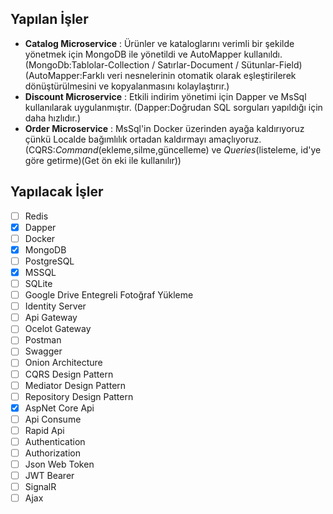 ## Yapılan İşler

- **Catalog Microservice** : Ürünler ve kataloglarını verimli bir şekilde yönetmek için MongoDB ile yönetildi ve AutoMapper kullanıldı.
                            (MongoDb:Tablolar-Collection / Satırlar-Document / Sütunlar-Field)  
                            (AutoMapper:Farklı veri nesnelerinin otomatik olarak eşleştirilerek dönüştürülmesini ve kopyalanmasını kolaylaştırır.)
- **Discount Microservice** : Etkili indirim yönetimi için Dapper ve MsSql kullanılarak uygulanmıştır.
                              (Dapper:Doğrudan SQL sorguları yapıldığı için daha hızlıdır.)
- **Order Microservice** : MsSql'in Docker üzerinden ayağa kaldırıyoruz çünkü Localde bağımlılık ortadan kaldırmayı amaçlıyoruz.
                              (CQRS:*Command*(ekleme,silme,güncelleme) ve *Queries*(listeleme, id'ye göre getirme)(Get ön eki ile kullanılır))
 
## Yapılacak İşler

- [ ] Redis
- [x] Dapper
- [ ] Docker
- [x] MongoDB
- [ ] PostgreSQL
- [x] MSSQL
- [ ] SQLite
- [ ] Google Drive Entegreli Fotoğraf Yükleme
- [ ] Identity Server
- [ ] Api Gateway
- [ ] Ocelot Gateway
- [ ] Postman
- [ ] Swagger
- [ ] Onion Architecture
- [ ] CQRS Design Pattern
- [ ] Mediator Design Pattern
- [ ] Repository Design Pattern
- [x] AspNet Core Api
- [ ] Api Consume
- [ ] Rapid Api
- [ ] Authentication
- [ ] Authorization
- [ ] Json Web Token
- [ ] JWT Bearer
- [ ] SignalR
- [ ] Ajax
